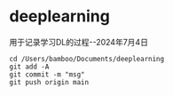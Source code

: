 # deeplearning
用于记录学习DL的过程--2024年7月4日

```git
cd /Users/bamboo/Documents/deeplearning 
git add -A
git commit -m "msg"
git push origin main
```

